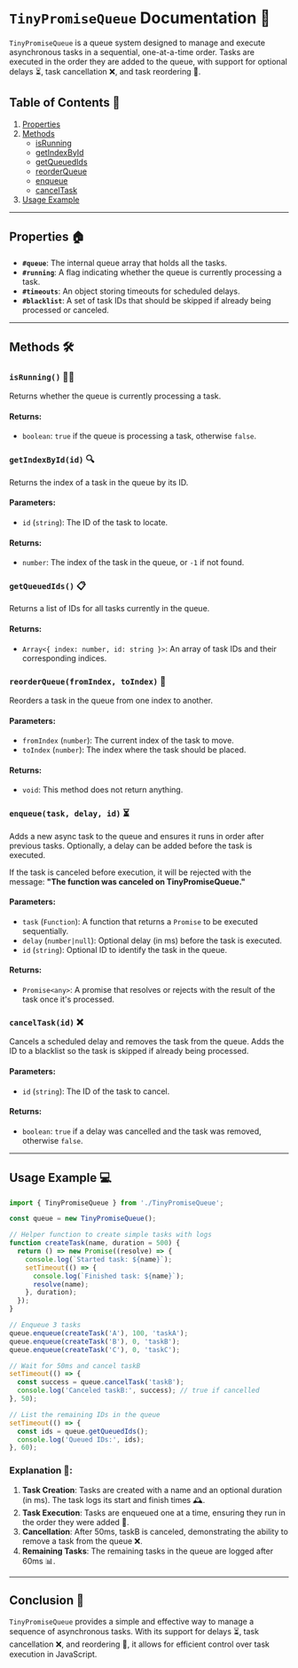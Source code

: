 # `TinyPromiseQueue` Documentation 🎉

`TinyPromiseQueue` is a queue system designed to manage and execute asynchronous tasks in a sequential, one-at-a-time order. Tasks are executed in the order they are added to the queue, with support for optional delays ⏳, task cancellation ❌, and task reordering 🔄.

## Table of Contents 📑

1. [Properties](#properties)
2. [Methods](#methods)
   - [isRunning](#isrunning)
   - [getIndexById](#getindexbyid)
   - [getQueuedIds](#getqueuedids)
   - [reorderQueue](#reorderqueue)
   - [enqueue](#enqueue)
   - [cancelTask](#canceltask)
3. [Usage Example](#usage-example)

---

## Properties 🏠

- **`#queue`**: The internal queue array that holds all the tasks.
- **`#running`**: A flag indicating whether the queue is currently processing a task.
- **`#timeouts`**: An object storing timeouts for scheduled delays.
- **`#blacklist`**: A set of task IDs that should be skipped if already being processed or canceled.

---

## Methods 🛠️

### `isRunning()` 🏃‍♀️

Returns whether the queue is currently processing a task.

#### Returns:
- `boolean`: `true` if the queue is processing a task, otherwise `false`.

### `getIndexById(id)` 🔍

Returns the index of a task in the queue by its ID.

#### Parameters:
- `id` (`string`): The ID of the task to locate.

#### Returns:
- `number`: The index of the task in the queue, or `-1` if not found.

### `getQueuedIds()` 📋

Returns a list of IDs for all tasks currently in the queue.

#### Returns:
- `Array<{ index: number, id: string }>`: An array of task IDs and their corresponding indices.

### `reorderQueue(fromIndex, toIndex)` 🔄

Reorders a task in the queue from one index to another.

#### Parameters:
- `fromIndex` (`number`): The current index of the task to move.
- `toIndex` (`number`): The index where the task should be placed.

#### Returns:
- `void`: This method does not return anything.

### `enqueue(task, delay, id)` ⏳

Adds a new async task to the queue and ensures it runs in order after previous tasks. Optionally, a delay can be added before the task is executed.

If the task is canceled before execution, it will be rejected with the message:
**"The function was canceled on TinyPromiseQueue."**

#### Parameters:
- `task` (`Function`): A function that returns a `Promise` to be executed sequentially.
- `delay` (`number|null`): Optional delay (in ms) before the task is executed.
- `id` (`string`): Optional ID to identify the task in the queue.

#### Returns:
- `Promise<any>`: A promise that resolves or rejects with the result of the task once it's processed.

### `cancelTask(id)` ❌

Cancels a scheduled delay and removes the task from the queue. Adds the ID to a blacklist so the task is skipped if already being processed.

#### Parameters:
- `id` (`string`): The ID of the task to cancel.

#### Returns:
- `boolean`: `true` if a delay was cancelled and the task was removed, otherwise `false`.

---

## Usage Example 💻

```js
import { TinyPromiseQueue } from './TinyPromiseQueue';

const queue = new TinyPromiseQueue();

// Helper function to create simple tasks with logs
function createTask(name, duration = 500) {
  return () => new Promise((resolve) => {
    console.log(`Started task: ${name}`);
    setTimeout(() => {
      console.log(`Finished task: ${name}`);
      resolve(name);
    }, duration);
  });
}

// Enqueue 3 tasks
queue.enqueue(createTask('A'), 100, 'taskA');
queue.enqueue(createTask('B'), 0, 'taskB');
queue.enqueue(createTask('C'), 0, 'taskC');

// Wait for 50ms and cancel taskB
setTimeout(() => {
  const success = queue.cancelTask('taskB');
  console.log('Canceled taskB:', success); // true if cancelled
}, 50);

// List the remaining IDs in the queue
setTimeout(() => {
  const ids = queue.getQueuedIds();
  console.log('Queued IDs:', ids);
}, 60);
```

### Explanation 🧩:
1. **Task Creation**: Tasks are created with a name and an optional duration (in ms). The task logs its start and finish times 🕰️.
2. **Task Execution**: Tasks are enqueued one at a time, ensuring they run in the order they were added 🔁.
3. **Cancellation**: After 50ms, taskB is canceled, demonstrating the ability to remove a task from the queue ❌.
4. **Remaining Tasks**: The remaining tasks in the queue are logged after 60ms 📊.

---

## Conclusion 🎯

`TinyPromiseQueue` provides a simple and effective way to manage a sequence of asynchronous tasks. With its support for delays ⏳, task cancellation ❌, and reordering 🔄, it allows for efficient control over task execution in JavaScript.
